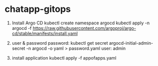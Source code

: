 # chatapp-gitops

1. Install Argo CD
kubectl create namespace argocd
kubectl apply -n argocd -f https://raw.githubusercontent.com/argoproj/argo-cd/stable/manifests/install.yaml

2. user & password
password:
kubectl get secret argocd-initial-admin-secret -n argocd -o yaml > password.yaml
user:
admin

3. install application
kubectl apply -f appofapps.yaml
